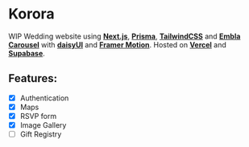 # Korora

WIP Wedding website using **[Next.js](https://nextjs.org)**, **[Prisma](https://www.prisma.io)**, **[TailwindCSS](https://tailwindcss.com)** and **[Embla Carousel](https://www.embla-carousel.com)** with **[daisyUI](https://daisyui.com)** and **[Framer Motion](https://www.framer.com/motion)**. Hosted on **[Vercel](https://vercel.com)** and **[Supabase](https://supabase.com)**.

## Features:

- [x] Authentication
- [x] Maps
- [x] RSVP form
- [x] Image Gallery
- [ ] Gift Registry
